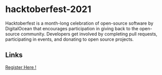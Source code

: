 # hacktoberfest-2021

Hacktoberfest is a month-long celebration of open-source software by DigitalOcean that encourages participation in giving back to the open-source community. Developers get involved by completing pull requests, participating in events, and donating to open source projects.  

## Links





[Register Here !](https://hacktoberfest.digitalocean.com/register)